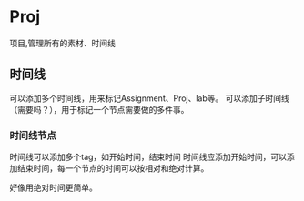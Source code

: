 # Proj

项目,管理所有的素材、时间线

## 时间线

可以添加多个时间线，用来标记Assignment、Proj、lab等。
可以添加子时间线（需要吗？），用于标记一个节点需要做的多件事。

### 时间线节点

时间线可以添加多个tag，如开始时间，结束时间
时间线应添加开始时间，可以添加结束时间，每一个节点的时间可以按相对和绝对计算。

好像用绝对时间更简单。
